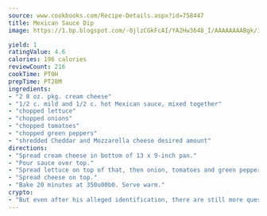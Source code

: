 ```yaml
---
source: www.cookbooks.com/Recipe-Details.aspx?id=758447
title: Mexican Sauce Dip
image: https://1.bp.blogspot.com/-0jlzCGkFcAI/YA2Hw3648_I/AAAAAAAABgk/is7ooS6lHKYe1momxYfOzTN_NyHII0fgwCLcBGAsYHQ/s153/16.png

yield: 1
ratingValue: 4.6
calories: 196 calories
reviewCount: 216
cookTime: PT0H
prepTime: PT28M
ingredients:
- "2 8 oz. pkg. cream cheese"
- "1/2 c. mild and 1/2 c. hot Mexican sauce, mixed together"
- "chopped lettuce"
- "chopped onions"
- "chopped tomatoes"
- "chopped green peppers"
- "shredded Cheddar and Mozzarella cheese desired amount"
directions:
- "Spread cream cheese in bottom of 13 x 9-inch pan."
- "Pour sauce over top."
- "Spread lettuce on top of that, then onion, tomatoes and green peppers."
- "Spread cheese on top."
- "Bake 20 minutes at 350u00b0. Serve warm."
crypto:
- "But even after his alleged identification, there are still more questions than answers about the enigmatic creator of Bitcoin."
---
```

